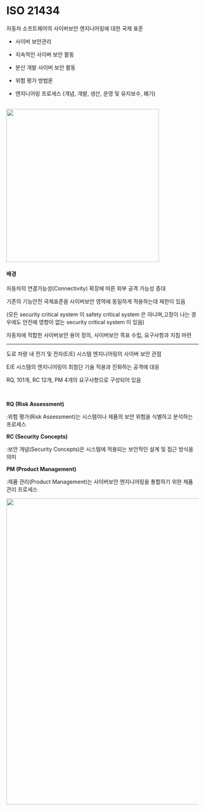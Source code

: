 # ISO 21434

자동차 소프트웨어의 사이버보안 엔지니어링에 대한 국제 표준

- 사이버 보안관리

- 지속적인 사이버 보안 활동 

- 분산 개발 사이버 보안 활동

- 위험 평가 방법론

- 엔지니어링 프로세스 (개념, 개발, 생산, 운영 및 유지보수, 폐기)

<br>

<img src="https://github.com/yeoseojeong/Kyungshin-SW-Camp/assets/121150215/b1e97a42-4abc-4ee9-ba1f-fdf1297a8f46" width=400>

<br>
 
#### 배경
자동차의 연결가능성(Connectivity) 확장에 따른 외부 공격 가능성 증대

기존의 기능안전 국제표준을 사이버보안 영역에 동일하게 적용하는데 제한이 있음

(모든 security critical system 이 safety critical system 은 아니며,고장이 나는 경우에도 안전에 영향이 없는 security critical system 이 있음)

자동차에 적합한 사이버보안 용어 정의, 사이버보안 목표 수립, 요구사항과 지침 마련

---


도로 차량 내 전기 및 전자(E/E) 시스템 엔지니어링의 사이버 보안 관점

E/E 시스템의 엔지니어링이 최첨단 기술 적용과 진화하는 공격에 대응

RQ, 101개, RC 12개, PM 4개의 요구사항으로 구성되어 있음

<br>

**RQ (Risk Assessment)**

:위험 평가(Risk Assessment)는 시스템이나 제품의 보안 위험을 식별하고 분석하는 프로세스

**RC (Security Concepts)**

:보안 개념(Security Concepts)은 시스템에 적용되는 보안적인 설계 및 접근 방식을 의미

**PM (Product Management)**

:제품 관리(Product Management)는 사이버보안 엔지니어링을 통합하기 위한 제품 관리 프로세스


<img src="https://github.com/yeoseojeong/Kyungshin-SW-Camp/assets/121150215/4568c89d-944d-4a8a-9786-79d23d5db923" width=800>
